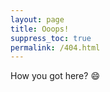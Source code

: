 ```yaml
---
layout: page
title: Ooops!
suppress_toc: true
permalink: /404.html
---
```


How you got here? :smile:

